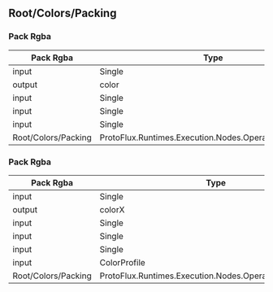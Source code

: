 <!-----------------------------------------------------------------------+
 ! This file has been generated using a script. Do not edit it manually. !
 ! Edit the individual node pages instead.                               !
 +----------------------------------------------------------------------->

## Root/Colors/Packing

### Pack Rgba

<!-- ProtofluxNode:start -->
| Pack Rgba | Type | Label |
| --- | ---- | ----- |
| input | Single | R |
| output | color | * |
| input | Single | G |
| input | Single | B |
| input | Single | A |
| Root/Colors/Packing | ProtoFlux.Runtimes.Execution.Nodes.Operators.Pack_Color |  |
<!-- ProtofluxNode:end -->


### Pack Rgba

<!-- ProtofluxNode:start -->
| Pack Rgba | Type | Label |
| --- | ---- | ----- |
| input | Single | R |
| output | colorX | * |
| input | Single | G |
| input | Single | B |
| input | Single | A |
| input | ColorProfile | Profile |
| Root/Colors/Packing | ProtoFlux.Runtimes.Execution.Nodes.Operators.Pack_ColorX |  |
<!-- ProtofluxNode:end -->


